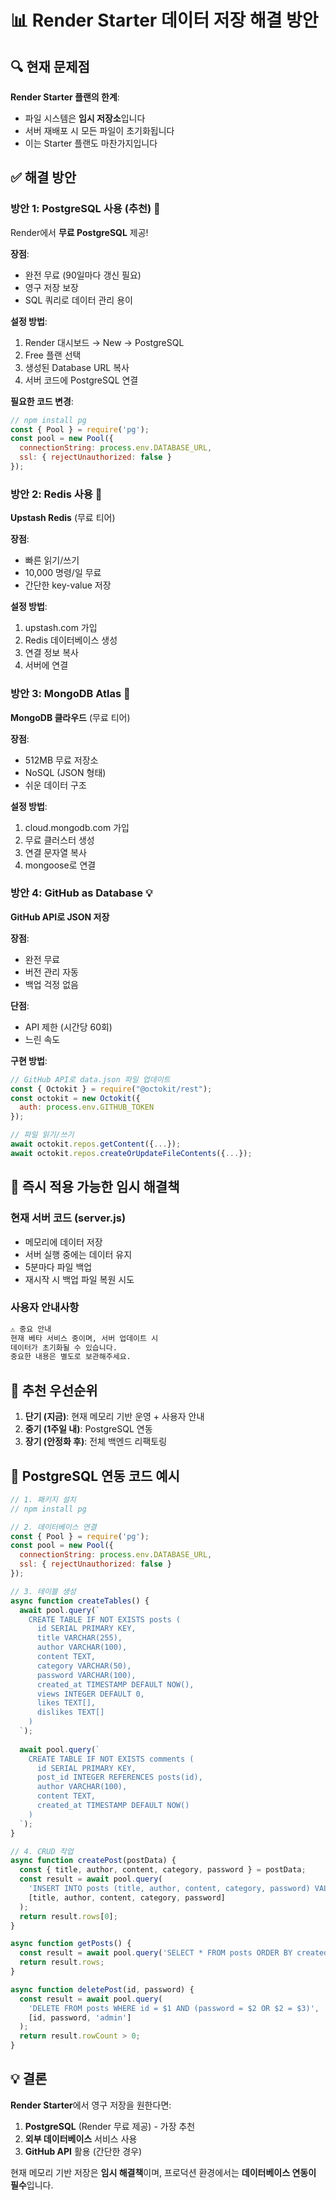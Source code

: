 # 📊 Render Starter 데이터 저장 해결 방안

## 🔍 현재 문제점

**Render Starter 플랜의 한계**:
- 파일 시스템은 **임시 저장소**입니다
- 서버 재배포 시 모든 파일이 초기화됩니다
- 이는 Starter 플랜도 마찬가지입니다

## ✅ 해결 방안

### 방안 1: PostgreSQL 사용 (추천) 🎯
Render에서 **무료 PostgreSQL** 제공!

**장점**:
- 완전 무료 (90일마다 갱신 필요)
- 영구 저장 보장
- SQL 쿼리로 데이터 관리 용이

**설정 방법**:
1. Render 대시보드 → New → PostgreSQL
2. Free 플랜 선택
3. 생성된 Database URL 복사
4. 서버 코드에 PostgreSQL 연결

**필요한 코드 변경**:
```javascript
// npm install pg
const { Pool } = require('pg');
const pool = new Pool({
  connectionString: process.env.DATABASE_URL,
  ssl: { rejectUnauthorized: false }
});
```

### 방안 2: Redis 사용 🚀
**Upstash Redis** (무료 티어)

**장점**:
- 빠른 읽기/쓰기
- 10,000 명령/일 무료
- 간단한 key-value 저장

**설정 방법**:
1. upstash.com 가입
2. Redis 데이터베이스 생성
3. 연결 정보 복사
4. 서버에 연결

### 방안 3: MongoDB Atlas 🍃
**MongoDB 클라우드** (무료 티어)

**장점**:
- 512MB 무료 저장소
- NoSQL (JSON 형태)
- 쉬운 데이터 구조

**설정 방법**:
1. cloud.mongodb.com 가입
2. 무료 클러스터 생성
3. 연결 문자열 복사
4. mongoose로 연결

### 방안 4: GitHub as Database 💡
**GitHub API로 JSON 저장**

**장점**:
- 완전 무료
- 버전 관리 자동
- 백업 걱정 없음

**단점**:
- API 제한 (시간당 60회)
- 느린 속도

**구현 방법**:
```javascript
// GitHub API로 data.json 파일 업데이트
const { Octokit } = require("@octokit/rest");
const octokit = new Octokit({
  auth: process.env.GITHUB_TOKEN
});

// 파일 읽기/쓰기
await octokit.repos.getContent({...});
await octokit.repos.createOrUpdateFileContents({...});
```

## 🎯 즉시 적용 가능한 임시 해결책

### 현재 서버 코드 (server.js)
- 메모리에 데이터 저장
- 서버 실행 중에는 데이터 유지
- 5분마다 파일 백업
- 재시작 시 백업 파일 복원 시도

### 사용자 안내사항
```html
⚠️ 중요 안내
현재 베타 서비스 중이며, 서버 업데이트 시 
데이터가 초기화될 수 있습니다.
중요한 내용은 별도로 보관해주세요.
```

## 🚀 추천 우선순위

1. **단기 (지금)**: 현재 메모리 기반 운영 + 사용자 안내
2. **중기 (1주일 내)**: PostgreSQL 연동
3. **장기 (안정화 후)**: 전체 백엔드 리팩토링

## 📝 PostgreSQL 연동 코드 예시

```javascript
// 1. 패키지 설치
// npm install pg

// 2. 데이터베이스 연결
const { Pool } = require('pg');
const pool = new Pool({
  connectionString: process.env.DATABASE_URL,
  ssl: { rejectUnauthorized: false }
});

// 3. 테이블 생성
async function createTables() {
  await pool.query(`
    CREATE TABLE IF NOT EXISTS posts (
      id SERIAL PRIMARY KEY,
      title VARCHAR(255),
      author VARCHAR(100),
      content TEXT,
      category VARCHAR(50),
      password VARCHAR(100),
      created_at TIMESTAMP DEFAULT NOW(),
      views INTEGER DEFAULT 0,
      likes TEXT[],
      dislikes TEXT[]
    )
  `);
  
  await pool.query(`
    CREATE TABLE IF NOT EXISTS comments (
      id SERIAL PRIMARY KEY,
      post_id INTEGER REFERENCES posts(id),
      author VARCHAR(100),
      content TEXT,
      created_at TIMESTAMP DEFAULT NOW()
    )
  `);
}

// 4. CRUD 작업
async function createPost(postData) {
  const { title, author, content, category, password } = postData;
  const result = await pool.query(
    'INSERT INTO posts (title, author, content, category, password) VALUES ($1, $2, $3, $4, $5) RETURNING *',
    [title, author, content, category, password]
  );
  return result.rows[0];
}

async function getPosts() {
  const result = await pool.query('SELECT * FROM posts ORDER BY created_at DESC');
  return result.rows;
}

async function deletePost(id, password) {
  const result = await pool.query(
    'DELETE FROM posts WHERE id = $1 AND (password = $2 OR $2 = $3)',
    [id, password, 'admin']
  );
  return result.rowCount > 0;
}
```

## 💡 결론

**Render Starter**에서 영구 저장을 원한다면:
1. **PostgreSQL** (Render 무료 제공) - 가장 추천
2. **외부 데이터베이스** 서비스 사용
3. **GitHub API** 활용 (간단한 경우)

현재 메모리 기반 저장은 **임시 해결책**이며,
프로덕션 환경에서는 **데이터베이스 연동이 필수**입니다.